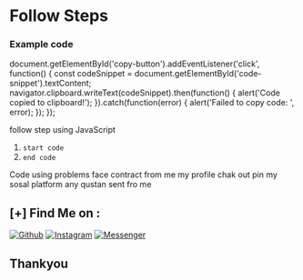 # Follow Steps
### Example code
document.getElementById('copy-button').addEventListener('click', function() {
    const codeSnippet = document.getElementById('code-snippet').textContent;
    navigator.clipboard.writeText(codeSnippet).then(function() {
        alert('Code copied to clipboard!');
    }).catch(function(error) {
        alert('Failed to copy code: ', error);
    });
});

follow step 
 using JavaScript 
 1. ```start code```
 2. ```end code ```
 
 Code using problems face contract from me my profile chak out pin my sosal platform any qustan sent fro me 
 
 
 ## [+] Find Me on :
[![Github](https://img.shields.io/badge/Github-CYBER--SUNIL--MISHRA-green?style=for-the-badge&logo=github)](https://github.com/cybersunilmishra)
[![Instagram](https://img.shields.io/badge/Instagram-%40sunil_mishra_officially-red?style=for-the-badge&logo=instagram)](https://www.instagram.com/sunil_mishra_officially)
[![Messenger](https://img.shields.io/badge/Chat-Messenger-blue?style=for-the-badge&logo=messenger)](https://m.me/sunilmishraofficially)

## Thankyou


